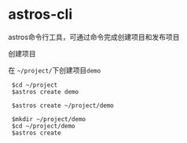 # astros-cli

astros命令行工具，可通过命令完成创建项目和发布项目


创建项目

在 `~/project/`下创建项目`demo`

```
 $cd ~/project
 $astros create demo
```

```
 $astros create ~/project/demo
```

```
 $mkdir ~/project/demo
 $cd ~/project/demo
 $astros create
```